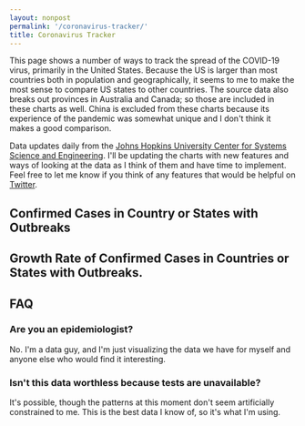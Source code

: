 ```yaml
---
layout: nonpost
permalink: '/coronavirus-tracker/'
title: Coronavirus Tracker
---
```


This page shows a number of ways to track the spread of the COVID-19 virus,
primarily in the United States. Because the US is larger than most countries
both in population and geographically, it seems to me to make the most sense to
compare US states to other countries. The source data also breaks out provinces
in Australia and Canada; so those are included in these charts as well. China is
excluded from these charts because its experience of the pandemic was somewhat
unique and I don't think it makes a good comparison.

Data updates daily from the [Johns Hopkins University Center for Systems Science
and Engineering](https://github.com/CSSEGISandData/COVID-19). I'll be updating
the charts with new features and ways of looking at the data as I think of them
and have time to implement. Feel free to let me know if you think of any
features that would be helpful on [Twitter](https://twitter.com/OliverSherouse).

## Confirmed Cases in Country or States with Outbreaks

<canvas id="virus-tracker-log-cases-regional"></canvas>

## Growth Rate of Confirmed Cases in Countries or States with Outbreaks.

<canvas id="virus-tracker-pct-change-regional"></canvas>
<script src="https://cdnjs.cloudflare.com/ajax/libs/Chart.js/2.9.3/Chart.js" integrity="sha256-nZaxPHA2uAaquixjSDX19TmIlbRNCOrf5HO1oHl5p70=" crossorigin="anonymous"></script>
<script src="https://gmousse.github.io/dataframe-js/dist/dataframe.min.js"></script>
<script src="/js/virusTracker.js"></script>

## FAQ

### Are you an epidemiologist?

No. I'm a data guy, and I'm just visualizing the data we have for myself and
anyone else who would find it interesting.

### Isn't this data worthless because tests are unavailable?

It's possible, though the patterns at this moment don't seem artificially
constrained to me. This is the best data I know of, so it's what I'm using.
